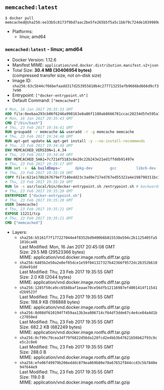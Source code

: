## `memcached:latest`

```console
$ docker pull memcached@sha256:ee33b5c8173f9bd7aac2be5fe265b5f5a5c1bb79c724de1039989a20c6a43821
```

-	Platforms:
	-	linux; amd64

### `memcached:latest` - linux; amd64

-	Docker Version: 1.12.6
-	Manifest MIME: `application/vnd.docker.distribution.manifest.v2+json`
-	Total Size: **30.4 MB (30406954 bytes)**  
	(compressed transfer size, not on-disk size)
-	Image ID: `sha256:63c5b44cf66befaadd317d253955810b4c277713255efb9666bd666d9cf37e90`
-	Entrypoint: `["docker-entrypoint.sh"]`
-	Default Command: `["memcached"]`

```dockerfile
# Mon, 16 Jan 2017 20:35:33 GMT
ADD file:0eebaa293cb06f6246a998163e8a86f1100ab8666781ccac20234d5fe595a7ec in / 
# Mon, 16 Jan 2017 20:35:43 GMT
CMD ["/bin/bash"]
# Thu, 23 Feb 2017 19:34:41 GMT
RUN groupadd -r memcache && useradd -r -g memcache memcache
# Thu, 23 Feb 2017 19:34:48 GMT
RUN apt-get update && apt-get install -y --no-install-recommends 		libevent-2.0-5 	&& rm -rf /var/lib/apt/lists/*
# Thu, 23 Feb 2017 19:34:49 GMT
ENV MEMCACHED_VERSION=1.4.34
# Thu, 23 Feb 2017 19:34:49 GMT
ENV MEMCACHED_SHA1=7c7214f5183c6e20c22b243e21ed1ffddb91497e
# Thu, 23 Feb 2017 19:35:17 GMT
RUN set -x 	&& buildDeps=' 		dpkg-dev 		gcc 		libc6-dev 		libevent-dev 		make 		perl 		wget 	' 	&& apt-get update && apt-get install -y $buildDeps --no-install-recommends 	&& rm -rf /var/lib/apt/lists/* 	&& wget -O memcached.tar.gz "http://memcached.org/files/memcached-$MEMCACHED_VERSION.tar.gz" 	&& echo "$MEMCACHED_SHA1  memcached.tar.gz" | sha1sum -c - 	&& mkdir -p /usr/src/memcached 	&& tar -xzf memcached.tar.gz -C /usr/src/memcached --strip-components=1 	&& rm memcached.tar.gz 	&& cd /usr/src/memcached 	&& ./configure --build="$(dpkg-architecture --query DEB_BUILD_GNU_TYPE)" 	&& make -j "$(nproc)" 	&& make install 	&& cd / && rm -rf /usr/src/memcached 	&& apt-get purge -y --auto-remove $buildDeps
# Thu, 23 Feb 2017 19:35:18 GMT
COPY file:621e178b267679ef7140edd23c3ad9e717ed767ed55322a4e198798311bc1d36 in /usr/local/bin/ 
# Thu, 23 Feb 2017 19:35:19 GMT
RUN ln -s usr/local/bin/docker-entrypoint.sh /entrypoint.sh # backwards compat
# Thu, 23 Feb 2017 19:35:20 GMT
ENTRYPOINT ["docker-entrypoint.sh"]
# Thu, 23 Feb 2017 19:35:20 GMT
USER [memcache]
# Thu, 23 Feb 2017 19:35:21 GMT
EXPOSE 11211/tcp
# Thu, 23 Feb 2017 19:35:21 GMT
CMD ["memcached"]
```

-	Layers:
	-	`sha256:b5161f7f177227044e4f8352bd9400b6b815538e594c2b1125405fa51016ca48`  
		Last Modified: Mon, 16 Jan 2017 20:45:08 GMT  
		Size: 29.5 MB (29523366 bytes)  
		MIME: application/vnd.docker.image.rootfs.diff.tar.gzip
	-	`sha256:6485b2e50a2e0ef05dce1e59f041327327b42366f9572dc26352b610d16e91dd`  
		Last Modified: Thu, 23 Feb 2017 19:35:55 GMT  
		Size: 2.0 KB (2044 bytes)  
		MIME: application/vnd.docker.image.rootfs.diff.tar.gzip
	-	`sha256:1285f50ca9cc65b8baf1eaae70ce56dfb12116987ef4001414f11541d2b9523f`  
		Last Modified: Thu, 23 Feb 2017 19:35:55 GMT  
		Size: 198.9 KB (198888 bytes)  
		MIME: application/vnd.docker.image.rootfs.diff.tar.gzip
	-	`sha256:8d08df610194f7459aa13b3ea806714cf64df3dde67c4e4ce84a4d1bc27050ed`  
		Last Modified: Thu, 23 Feb 2017 19:35:55 GMT  
		Size: 682.2 KB (682249 bytes)  
		MIME: application/vnd.docker.image.rootfs.diff.tar.gzip
	-	`sha256:8cf99c79cea3df79f6822d56da128fcd2e4bb3b47621b56b62f93c9ce5c2c8e6`  
		Last Modified: Thu, 23 Feb 2017 19:35:55 GMT  
		Size: 288.0 B  
		MIME: application/vnd.docker.image.rootfs.diff.tar.gzip
	-	`sha256:efe06f49979b206edddc879ea869b80e70a67652f844ccd3c5b7840e94f644e9`  
		Last Modified: Thu, 23 Feb 2017 19:35:55 GMT  
		Size: 119.0 B  
		MIME: application/vnd.docker.image.rootfs.diff.tar.gzip
